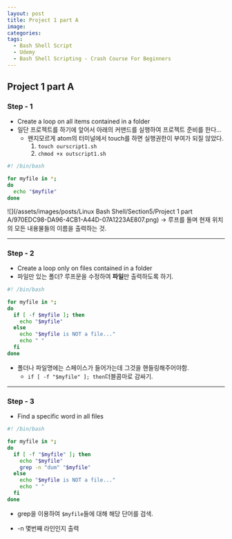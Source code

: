 ```yaml
---
layout: post
title: Project 1 part A
image:
categories: 
tags:
  - Bash Shell Script
  - Udemy
  - Bash Shell Scripting - Crash Course For Beginners
---
```


## Project 1 part A

### Step - 1

- Create a loop on all items contained in a folder
- 일단 프로젝트를 하기에 앞어서 아래의 커맨드를 실행하여 프로젝트 준비를 한다...
  - 왠지모르게 atom의 터미널에서 touch를 하면 실행권한이 부여가 되질 않았다.
    1. `touch ourscript1.sh`
    2. `chmod +x outscript1.sh`

``` bash
#! /bin/bash

for myfile in *;
do
  echo "$myfile"
done
```

![](/assets/images/posts/Linux Bash Shell/Section5/Project 1 part A/970EDC98-DA96-4CB1-A44D-07A1223AE807.png)
-> 루프를 돌며 현재 위치의 모든 내용물들의 이름을 출력하는 것.

- - - -
### Step - 2

- Create a loop only on files contained in a folder
- 파일만 있는 폴더? 루프문을 수정하여 **파일**만 출력하도록 하기.

```bash
#! /bin/bash

for myfile in *;
do
  if [ -f $myfile ]; then
    echo "$myfile"
  else
    echo "$myfile is NOT a file..."
    echo " "
  fi
done

```
- 폴더나 파일명에는 스페이스가 들어가는데 그것을 핸들링해주어야함.
  - `if [ -f "$myfile" ]; then`더블콤마로 감싸기.



- - - -
### Step - 3

- Find a specific word in all files

```bash
#! /bin/bash

for myfile in *;
do
  if [ -f "$myfile" ]; then
    echo "$myfile"
    grep -n "dum" "$myfile"
  else
    echo "$myfile is NOT a file..."
    echo " "
  fi
done

```
- grep을 이용하여 `$myfile`들에 대해 해당 단어를 검색.

- -n 몇번째 라인인지 출력

  

